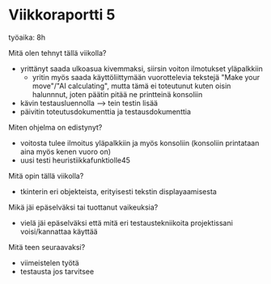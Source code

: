 # Viikkoraportti 5

työaika: 8h

Mitä olen tehnyt tällä viikolla?

- yrittänyt saada ulkoasua kivemmaksi, siirsin voiton ilmotukset yläpalkkiin
  - yritin myös saada käyttöliittymään vuorottelevia tekstejä "Make your move"/"AI calculating", mutta tämä ei toteutunut kuten oisin halunnnut, joten päätin pitää ne printteinä konsoliin
- kävin testausluennolla --> tein testin lisää
- päivitin toteutusdokumenttia ja testausdokumenttia

Miten ohjelma on edistynyt?

- voitosta tulee ilmoitus yläpalkkiin ja myös konsoliin (konsoliin printataan aina myös kenen vuoro on)
- uusi testi heuristiikkafunktiolle45

Mitä opin tällä viikolla?

- tkinterin eri objekteista, erityisesti tekstin displayaamisesta

Mikä jäi epäselväksi tai tuottanut vaikeuksia?

- vielä jäi epäselväksi että mitä eri testaustekniikoita projektissani voisi/kannattaa käyttää

Mitä teen seuraavaksi?

- viimeistelen työtä
- testausta jos tarvitsee
